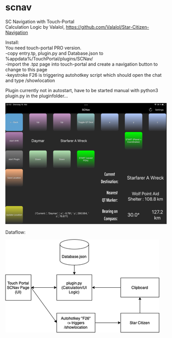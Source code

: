 # scnav
SC Navigation with Touch-Portal \
Calculation Logic by Valalol, https://github.com/Valalol/Star-Citizen-Navigation 

Install: \
You need touch-portal PRO version. \
-copy entry.tp, plugin.py and Database.json to %appdata%/TouchPortal/plugins/SCNav/ \
-import the .tpz page into touch-portal and create a navigation button to change to this page \
-keystroke F26 is triggering autohotkey script which should open the chat and type /showlocation 

Plugin currently not in autostart, have to be started manual with python3 plugin.py in the pluginfolder... 


![alt text](https://github.com/doabigcheese/scnav/blob/main/screenshot.PNG?raw=true)

Dataflow:

![alt text](https://github.com/doabigcheese/scnav/blob/main/Diagram.png?raw=true)
